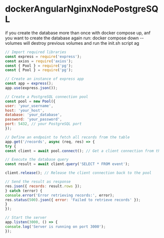 # dockerAngularNginxNodePostgreSQL

if you create the database more than once with docker compose up,
anf you want to create the database again run:
    docker compose down --volumes
will destroy previous volumes and run the init.sh script ag


```javascript
// Import required libraries
const express = require('express');
const axios = require('axios');
const { Pool } = require('pg');
const { Pool } = require('pg');

// Create an instance of express app
const app = express();
app.use(express.json());

// Create a PostgreSQL connection pool
const pool = new Pool({
user: 'your_username',
host: 'your_host',
database: 'your_database',
password: 'your_password',
port: 5432, // your PostgreSQL port
});

// Define an endpoint to fetch all records from the table
app.get('/records', async (req, res) => {
try {
const client = await pool.connect(); // Get a client connection from the pool

// Execute the database query
const result = await client.query('SELECT * FROM event');

client.release(); // Release the client connection back to the pool

// Send the result as response
res.json({ records: result.rows });
} catch (error) {
console.error('Error retrieving records:', error);
res.status(500).json({ error: 'Failed to retrieve records' });
}
});

// Start the server
app.listen(3000, () => {
console.log('Server is running on port 3000');
});
```